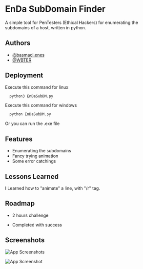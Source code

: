 
# EnDa SubDomain Finder

A simple tool for PenTesters (Ethical Hackers) for enumerating the subdomains of a host, written in python.


## Authors

- [@basmaci.enes](https://www.instagram.com/basmaci.enes/)
- [@WBTER](https://github.com/WBTER/)

## Deployment

Execute this command for linux

```bash
  python3 EnDaSubDM.py
```

Execute this command for windows

```bash
  python EnDaSubDM.py
```

Or you can run the .exe file


## Features

- Enumerating the subdomains
- Fancy trying animation
- Some error catchings


## Lessons Learned

I Learned how to "animate" a line, with "/r" tag.
## Roadmap

- 2 hours challenge

- Completed with success


## Screenshots

![App Screenshots](https://i.ibb.co/4MKtMMm/Screenshot-2023-05-28-003623.png)

![App Screenshot](https://i.ibb.co/4MKtMMm/Screenshot-2023-05-28-003623.png)

